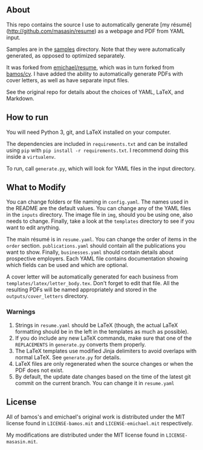 About
-----
This repo contains the source I use to automatically generate [my résumé]
(http://github.com/masasin/resume) as a webpage and PDF from YAML input.

Samples are in the [samples](http://github.com/masasin/resume/samples) directory.
Note that they were automatically generated, as opposed to optimized separately.

It was forked from [emichael/resume](https://github.com/emichael/resume),
which was in turn forked from [bamos/cv](https://github.com/bamos/cv).
I have added the ability to automatically generate PDFs with cover letters,
as well as have separate input files.

See the original repo for details about the choices of YAML, LaTeX, and Markdown.


How to run
----------
You will need Python 3, git, and LaTeX installed on your computer.

The dependencies are included in `requirements.txt` and can be installed using
`pip` with `pip install -r requirements.txt`. I recommend doing this inside a
`virtualenv`.

To run, call `generate.py`, which will look for YAML files in the input directory.


What to Modify
--------------
You can change folders or file naming in `config.yaml`.
The names used in the README are the default values.
You can change any of the YAML files in the `inputs` directory.
The image file in `img`, should you be using one, also needs to change.
Finally, take a look at the `templates` directory to see if you want to edit anything.

The main résumé is in `resume.yaml`.
You can change the order of items in the `order` section.
`publications.yaml` should contain all the publications you want to show.
Finally, `businesses.yaml` should contain details about prospective employers.
Each YAML file contains documentation showing which fields can be used and which are optional.

A cover letter will be automatically generated for each business from `templates/latex/letter_body.tex`.
Don't forget to edit that file.
All the resulting PDFs will be named appropriately and stored in the `outputs/cover_letters` directory.

### Warnings
1. Strings in `resume.yaml` should be LaTeX (though, the actual LaTeX formatting
   should be in the left in the templates as much as possible).
2. If you do include any new LaTeX commands, make sure that one of the
   `REPLACEMENTS` in `generate.py` converts them properly.
3. The LaTeX templates use modified Jinja delimiters to avoid overlaps with
   normal LaTeX. See `generate.py` for details.
4. LaTeX files are only regenerated when the source changes or when the PDF
   does not exist.
5. By default, the update date changes based on the time of the latest git commit on the current branch.
   You can change it in `resume.yaml`


License
-------
All of bamos's and emichael's original work is distributed under the MIT license
found in `LICENSE-bamos.mit` and `LICENSE-emichael.mit` respectively.

My modifications are distributed under the MIT license found in
`LICENSE-masasin.mit`.
